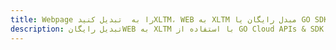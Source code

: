---title: Webpage را به  تبدیل کنیدXLTM، WEB به XLTM مبدل رایگان یا GO SDKdescription: تبدیل رایگانWEB به XLTM با استفاده از GO Cloud APIs & SDK همچنین اسناد PDF را در Cloud ایجاد، ویرایش و رندر کنید.---